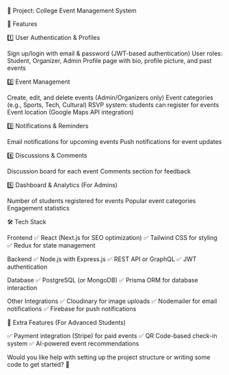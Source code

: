 📌 Project: College Event Management System

🌟 Features

1️⃣ User Authentication & Profiles

Sign up/login with email & password (JWT-based authentication)
User roles: Student, Organizer, Admin
Profile page with bio, profile picture, and past events

2️⃣ Event Management

Create, edit, and delete events (Admin/Organizers only)
Event categories (e.g., Sports, Tech, Cultural)
RSVP system: students can register for events
Event location (Google Maps API integration)

3️⃣ Notifications & Reminders

Email notifications for upcoming events
Push notifications for event updates

4️⃣ Discussions & Comments

Discussion board for each event
Comments section for feedback

5️⃣ Dashboard & Analytics (For Admins)

Number of students registered for events
Popular event categories
Engagement statistics

🛠️ Tech Stack

Frontend
✅ React (Next.js for SEO optimization)
✅ Tailwind CSS for styling
✅ Redux for state management

Backend
✅ Node.js with Express.js
✅ REST API or GraphQL
✅ JWT authentication

Database
✅ PostgreSQL (or MongoDB)
✅ Prisma ORM for database interaction

Other Integrations
✅ Cloudinary for image uploads
✅ Nodemailer for email notifications
✅ Firebase for push notifications

🚀 Extra Features (For Advanced Students)

✅ Payment integration (Stripe) for paid events
✅ QR Code-based check-in system
✅ AI-powered event recommendations

Would you like help with setting up the project structure or writing some code to get started? 🚀








